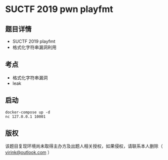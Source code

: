# SUCTF 2019 pwn playfmt

## 题目详情

- SUCTF 2019 playfmt
- 格式化字符串漏洞利用

## 考点

- 格式化字符串漏洞
- leak

## 启动

```
docker-compose up -d
nc 127.0.0.1 10001
```

## 版权

该题目复现环境尚未取得主办方及出题人相关授权，如果侵权，请联系本人删除（ virink@outlook.com ）
